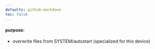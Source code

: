 ```yaml
---
defaults: github-markdown
toc: false
...
```

<!-- *********************************************************************** -->
#### purpose:
- overwrite files from SYSTEM/autostart (specialized for this device)

